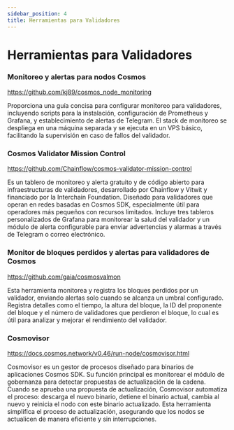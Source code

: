 ```yaml
---
sidebar_position: 4
title: Herramientas para Validadores
---
```


# Herramientas para Validadores

### Monitoreo y alertas para nodos Cosmos

https://github.com/kj89/cosmos_node_monitoring

Proporciona una guía concisa para configurar monitoreo para validadores, incluyendo scripts para la instalación, configuración de Prometheus y Grafana, y establecimiento de alertas de Telegram. El stack de monitoreo se despliega en una máquina separada y se ejecuta en un VPS básico, facilitando la supervisión en caso de fallos del validador.

### Cosmos Validator Mission Control

https://github.com/Chainflow/cosmos-validator-mission-control

Es un tablero de monitoreo y alerta gratuito y de código abierto para infraestructuras de validadores, desarrollado por Chainflow y Vitwit y financiado por la Interchain Foundation. Diseñado para validadores que operan en redes basadas en Cosmos SDK, especialmente útil para operadores más pequeños con recursos limitados. Incluye tres tableros personalizados de Grafana para monitorear la salud del validador y un módulo de alerta configurable para enviar advertencias y alarmas a través de Telegram o correo electrónico.

### Monitor de bloques perdidos y alertas para validadores de Cosmos

https://github.com/gaia/cosmosvalmon

Esta herramienta monitorea y registra los bloques perdidos por un validador, enviando alertas solo cuando se alcanza un umbral configurado. Registra detalles como el tiempo, la altura del bloque, la ID del proponente del bloque y el número de validadores que perdieron el bloque, lo cual es útil para analizar y mejorar el rendimiento del validador.

### Cosmovisor

https://docs.cosmos.network/v0.46/run-node/cosmovisor.html

Cosmovisor es un gestor de procesos diseñado para binarios de aplicaciones Cosmos SDK. Su función principal es monitorear el módulo de gobernanza para detectar propuestas de actualización de la cadena. Cuando se aprueba una propuesta de actualización, Cosmovisor automatiza el proceso: descarga el nuevo binario, detiene el binario actual, cambia al nuevo y reinicia el nodo con este binario actualizado. Esta herramienta simplifica el proceso de actualización, asegurando que los nodos se actualicen de manera eficiente y sin interrupciones.